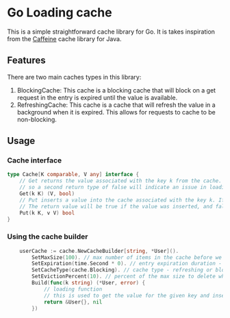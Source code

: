 # Go Loading cache

This is a simple straightforward cache library for Go. It is takes inspiration from the [Caffeine](https://github.com/ben-manes/caffeine) cache library for Java.

## Features
There are two main caches types in this library:
1. BlockingCache: This cache is a blocking cache that will block on a get request in the entry is expired until the value is available.
2. RefreshingCache: This cache is a cache that will refresh the value in a background when it is expired. This allows for requests to cache to be non-blocking.

## Usage


### Cache interface
```go
type Cache[K comparable, V any] interface {
	// Get returns the value associated with the key k from the cache. The second return type will be false if the key was not able to be loaded.
	// so a second return type of false will indicate an issue in loading the value and it will not be put in the cache
	Get(k K) (V, bool)
	// Put inserts a value into the cache associated with the key k. If the key already exists, the value will be updated.
	// The return value will be true if the value was inserted, and false if the value was updated.
	Put(k K, v V) bool
}
```

### Using the cache builder
```go
	userCache := cache.NewCacheBuilder[string, *User]().
		SetMaxSize(100). // max number of items in the cache before we remove items - default 10
		SetExpiration(time.Second * 0). // entry expiration duration - default 0 or no expiration
		SetCacheType(cache.Blocking). // cache type - refreshing or blocking - default blocking
		SetEvictionPercent(10). // percent of the max size to delete when the cache is full - default 10
		Build(func(k string) (*User, error) {
			// loading function
			// this is used to get the value for the given key and insert into the cache
			return &User{}, nil
		})
```

